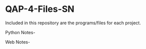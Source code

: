 # QAP-4-Files-SN

Included in this repository are the programs/files for each project.

Python Notes-


Web Notes-
